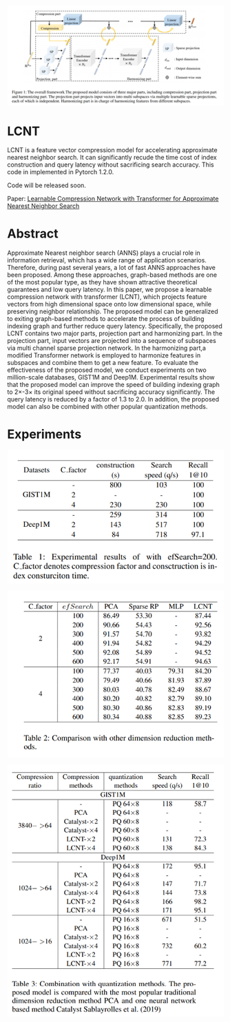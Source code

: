 ![image](https://github.com/Intellifusion-research/LCNT/blob/main/Figures/framework.png)

# LCNT

LCNT is a feature vector compression model for accelerating approximate nearest neighbor search. It can significantly recude the time cost of index construction and query latency without sacrificing search accuracy. This code in implemented in Pytorch 1.2.0. 

Code will be released soon.

Paper: [Learnable Compression Network with Transformer for Approximate Nearest Neighbor Search](https://arxiv.org/abs/2107.14415)

# Abstract

Approximate Nearest neighbor search (ANNS) plays a crucial role in information retrieval, which has a wide range of application scenarios. Therefore, during past several years, a
lot of fast ANNS approaches have been proposed. Among these approaches, graph-based methods are one of the most popular type, as they have shown attractive theoretical guarantees and low query latency. In this paper, we propose a learnable compression network with transformer (LCNT), which projects feature vectors from high dimensional space onto low dimensional space, while preserving neighbor relationship. The proposed model can be generalized to exiting graph-based methods to accelerate the process of building indexing graph and further reduce query latency. Specifically, the proposed LCNT contains two major parts, projection part and harmonizing part. In the projection part, input vectors are projected into a sequence of subspaces via multi channel sparse projection network. In the harmonizing part,a modified Transformer network is employed to harmonize features in subspaces and combine them to get a new feature. To evaluate the effectiveness of the proposed model, we conduct experiments on two million-scale databases, GIST1M and Deep1M. Experimental results show that the proposed model can improve the speed of building indexing graph to 2×-3× its original speed without sacrificing accuracy significantly. The query latency is reduced by a factor of 1.3 to 2.0. In addition, the proposed model can also be combined with other popular quantization methods.

# Experiments

![image](https://github.com/Intellifusion-research/LCNT/blob/main/Results/Table%201.png)

![image](https://github.com/Intellifusion-research/LCNT/blob/main/Results/Table%202.png)

![image](https://github.com/Intellifusion-research/LCNT/blob/main/Results/Table%203.png)





